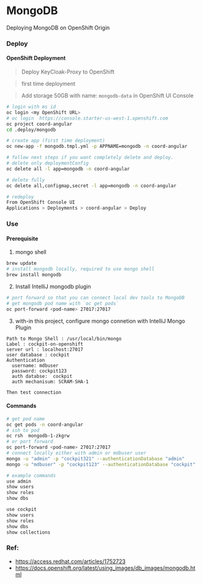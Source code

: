 MongoDB
=======
Deploying MongoDB on OpenShift Origin

### Deploy

#### OpenShift Deployment
> Deploy KeyCloak-Proxy to OpenShift

> first time deployment

> Add storage 50GB  with name: `mongodb-data` in  OpenShift UI Console 

```bash
# login with ms id
oc login <my OpenShift URL>
# oc login  https://console.starter-us-west-1.openshift.com
oc project coord-angular
cd .deploy/mongodb

# create app (first time deployment)
oc new-app -f mongodb.tmpl.yml -p APPNAME=mongodb -n coord-angular

# follow next steps if you want completely delete and deploy.
# delete only deploymentConfig
oc delete all -l app=mongodb -n coord-angular

# delete fully
oc delete all,configmap,secret -l app=mongodb -n coord-angular

# redeploy
From OpenShift Console UI
Applications > Deployments > coord-angular > Deploy 
```

### Use

#### Prerequisite 

1. mongo shell
```bash
brew update
# install mongodb locally, required to use mongo shell
brew install mongodb
```
2. Install IntelliJ mongodb plugin
```bash
# port forward so that you can connect local dev tools to MongoDB
# get mongodb pod name with `oc get pods`
oc port-forward <pod-name> 27017:27017
```

3. with-in this project, configure mongo connetion with IntelliJ Mongo Plugin 
```
Path to Mongo Shell : /usr/local/bin/mongo
Label : cockpit-on-openshift
server url : localhost:27017
user database : cockpit
Authentication
  username: mdbuser
  password: cockpit123
  auth databse:  cockpit
  auth mechanisum: SCRAM-SHA-1

Then test connection
```

#### Commands
 
```bash
# get pod name
oc get pods -n coord-angular
# ssh to pod
oc rsh  mongodb-1-zkgrw  
# or port forward
oc port-forward <pod-name> 27017:27017
# connect locally either with admin or mdbuser user
mongo -u "admin" -p "cockpit321" --authenticationDatabase "admin"
mongo -u "mdbuser" -p "cockpit123" --authenticationDatabase "cockpit"

# example commands 
use admin
show users
show roles
show dbs

use cockpit
show users
show roles
show dbs
show collections
```


### Ref:
* https://access.redhat.com/articles/1752723
* https://docs.openshift.org/latest/using_images/db_images/mongodb.html

